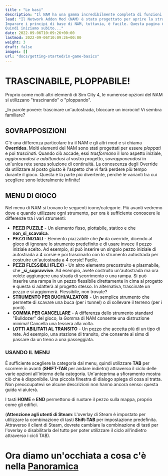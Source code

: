 ```yaml
---
title : "Le basi"
description: "Il NAM ha una gamma incredibilmente completa di funzioni: la comprensione di questi concetti renderà molto più facile l'uso dei vari strumenti del NAM."
lead: "Il Network Addon Mod (NAM) è stato progettato per aprire la strada a nuovi orizzonti in Sim City 4, letteralmente. Ci sono così tante opzioni di rete in questo singolo modulo che imparare a conoscerle può risultare scoraggiante e opprimente. Francamente, pochi giocatori avranno mai bisogno di tutte le opzioni, perché ce ne sono così tante da scegliere! 
Imparare i principi di base di NAM, tuttavia, è facile. Questa pagina è l'unica parte da memorizzare!
Quindi iniziamo subito..."
date: 2022-09-06T10:09:26+00:00
lastmod: 2022-09-06T10:09:26+00:00
weight: 3
draft: false
images: []
url: "docs/getting-started/in-game-basics"
---
```

<!-- markdownlint-disable MD025 -->

# TRASCINABILE, PLOPPABILE!

Proprio come molti altri elementi di Sim City 4, le numerose opzioni del NAM si utilizzano "trascinando" o "ploppando".

_In parole povere: trascinare un'autostrada, bloccare un incrocio! Vi sembra familiare?

## SOVRAPPOSIZIONI

C'è una differenza particolare tra il NAM e gli altri mod e si chiama **Overrides**. Molti elementi del NAM sono stati progettati per essere _ploppati_ e poi _trascinati_. Quando ciò accade, essi _trasformano_ il loro aspetto iniziale, _aggiornandosi e adattandosi_ al vostro progetto, _sovrapponendosi_ in un'unica rete senza soluzione di continuità. La conoscenza degli Override da utilizzare al posto giusto è l'aspetto che vi farà perdere più tempo durante il gioco. Questa è la parte più divertente, perché le varianti tra cui scegliere sono letteralmente infinite!

## MENU DI GIOCO

Nel menu di NAM si trovano le seguenti icone/categorie. Più avanti vedremo dove e quando utilizzare ogni strumento, per ora è sufficiente conoscere le differenze tra i vari strumenti:

* **PEZZI PUZZLE** - Un elemento fisso, plottabile, statico e che **non_si_scavalca**.
* **PEZZI INIZIALI** - Elemento piazzabile che **_fa_** da override, dicendo al gioco di ignorare lo strumento predefinito e di usare invece il pezzo iniziale scelto. Ad esempio, si può inserire un singolo pezzo iniziale di autostrada a 4 corsie e poi trascinarlo con lo strumento autostrada per costruire un'autostrada a 4 corsie! Facile.
* **PEZZI FLESSIBILI (FLEX)** - Un altro elemento precostruito e plasmabile, che **_si_sopravvive**. Ad esempio, avete costruito un'autostrada ma ora volete aggiungere una strada di scorrimento o una rampa. Si può inserire una rampa in un pezzo flessibile direttamente in cima al progetto e questa si adatterà al progetto stesso. In alternativa, trascinate un pezzo e si aggiornerà. Flessibile, non trovate?
* **STRUMENTO PER BUCHI/ALZATORI**  - Un semplice strumento che permette di scavare una buca (per i tunnel) o di sollevare il terreno (per i ponti).
* **GOMMA PER CANCELLARE** - A differenza dello strumento standard "Bulldozer" del gioco, la Gomma di NAM consente una distruzione minima! Cancella una tessera alla volta.
* **LOTTI ABILITATI AL TRANSITO** - Un pezzo che accetta più di un tipo di rete. Ad esempio, una stazione di transito, che consente ai sims di passare da un treno a una passeggiata.

### USANDO IL MENU

È sufficiente scegliere la categoria dal menu, quindi utilizzare **TAB** per scorrere in avanti (**SHIFT-TAB** per andare indietro) attraverso il ciclo delle varie opzioni all'interno della categoria. Un'anteprima a sfioramento mostra ciò che è disponibile. Una piccola finestra di dialogo spiega di cosa si tratta. Non preoccupatevi se alcune descrizioni non hanno ancora senso: questa guida vi aiuterà.

I tasti **HOME** e **END** permettono di ruotare il pezzo sulla mappa, proprio come gli edifici.

(**Attenzione agli utenti di Steam**: L'overlay di Steam è impostato per utilizzare la combinazione di tasti **Shift-TAB** per impostazione predefinita. Attraverso il client di Steam, dovrete cambiare la combinazione di tasti per l'overlay o disabilitarla del tutto per poter utilizzare il ciclo all'indietro attraverso i cicli TAB).

# Ora diamo un'occhiata a cosa c'è nella [Panoramica](/docs/getting-started/overview-of-content-and-features)
